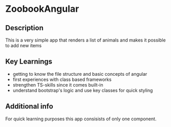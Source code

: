 # ZoobookAngular

## Description

This is a very simple app that renders a list of animals and makes it possible to add new items

## Key Learnings

- getting to know the file structure and basic concepts of angular
- first experiences with class based frameworks
- strengthen TS-skills since it comes built-in
- understand bootstrap's logic and use key classes for quick styling

## Additional info

For quick learning purposes this app consisists of only one component.
